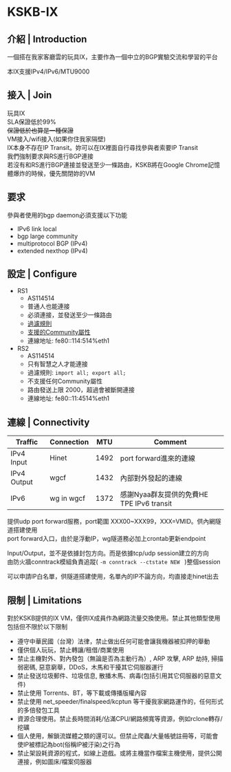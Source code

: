 # KSKB-IX

## 介紹 | Introduction
一個搭在我家客廳雲的玩具IX，主要作為一個中立的BGP實驗交流和學習的平台  

本IX支援IPv4/IPv6/MTU9000

## 接入 | Join
玩具IX  
SLA保證低於99%  
~~保證低於也算是一種保證~~  
VM接入/wifi接入(如果你住我家隔壁)  
IX本身不存在IP Transit。妳可以在IX裡面自行尋找參與者索要IP Transit  
我們強制要求與RS進行BGP連接  
若沒有和RS進行BGP連接並發送至少一條路由，KSKB將在Google Chrome記憶體爆炸的時候，優先關閉妳的VM  

## 要求
參與者使用的bgp daemon必須支援以下功能  
* IPv6 link local
* bgp large community
* multiprotocol BGP (IPv4)
* extended nexthop (IPv4)

## 設定 | Configure
* RS1
  * AS114514
  * 普通人也能連接
  * 必須連接，並發送至少一條路由
  * [過濾規則](https://github.com/KSKBpage/KSKB-IX/blob/main/RS1.md#default-filtering-policy)
  * [支援的Community屬性](https://github.com/KSKBpage/KSKB-IX/blob/main/RS1.md#announcement-control-via-bgp-communities)
  * 連線地址: fe80::114:514%eth1
* RS2
  * AS114514
  * 只有智慧之人才能連接
  * 過濾規則: `import all; export all;`
  * 不支援任何Community屬性
  * 路由發送上限 2000，超過會被斷開連接
  * 連線地址: fe80::11:4514%eth1

## 連線 | Connectivity

Traffic     | Connection   | MTU  | Comment                |
------------|--------------|------|------------------------|
IPv4 Input  | Hinet        | 1492 | port forward進來的連線  |
IPv4 Output | wgcf         | 1432 | 內部對外發起的連線       |
IPv6        | wg in wgcf   | 1372 | 感謝Nyaa群友提供的免費HE TPE IPv6 transit |

提供udp port forward服務，port範圍 XXX00~XXX99，XXX=VMID。供內網隧道搭建使用  
port forward入口，由於是浮動IP，wg隧道務必加上crontab更新endpoint  

Input/Output，並不是依據封包方向。而是依據tcp/udp session建立的方向  
由防火牆conntrack模組負責追蹤( `-m conntrack --ctstate NEW ` )整個session  

可以申請IP白名單，供隧道搭建使用，名單內的IP不論方向，均直接走hinet出去  

## 限制 | Limitations
對於KSKB提供的IX VM，僅供IX成員作為網路流量交換使用。禁止其他類型使用  
包括但不限於以下限制

* 遵守中華民國（台灣）法律，禁止做出任何可能會讓我機器被扣押的舉動
* 僅供個人玩玩，禁止轉讓/租借/商業使用
* 禁止主機對外、對內發包（無論是否為主動行為）, ARP 攻擊, ARP 劫持, 掃描弱密碼, 惡意窮舉，DDoS，木馬和干擾其它伺服器運行
* 禁止發送垃圾郵件、垃圾信息, 散播木馬、病毒(包括引用其它伺服器的惡意文件)
* 禁止使用 Torrents、BT，等下載或傳播版權內容
* 禁止使用 net_speeder/finalspeed/kcptun 等干擾我家網路運作的，任何形式的多倍發包工具
* 資源合理使用。禁止長時間消耗/佔滿CPU/網路頻寬等資源，例如rclone轉存/挖礦
* 個人使用，解鎖流媒體之類的還可以。但禁止爬蟲/大量帳號註冊等，可能會使IP被標記為bot(俗稱IP被汙染)之行為
* 禁止架設耗資源的程式，如線上遊戲。或將主機當作檔案主機使用，提供公開連接，例如圖床/檔案伺服器
